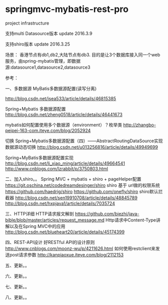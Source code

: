 # springmvc-mybatis-rest-pro
project infrastructure

支持multi Datasource版本
update 2016.3.9

支持shiro版本
update 2016.3.25

场景：
香港节点有db1,db2,大陆节点有db3.
目的是让3个数据库接入同一个web服务，由spring-mybatis管理，即数据源:datasource1,datasource2,datasource3


参考：

一、多数据源
MyBatis多数据源配置(读写分离)

http://blog.csdn.net/isea533/article/details/46815385

Spring+Mybatis 多数据源配置
http://blog.csdn.net/zheng0518/article/details/46441673

mybatis如何配置使用多个数据源（environment）？枚举类
http://zhangbo-peipei-163-com.iteye.com/blog/2052924

切换
Spring+Mybatis多数据源配置（四）——AbstractRoutingDataSource实现数据源动态切换
http://blog.csdn.net/u013256816/article/details/49949699

Spring+MyBatis多数据源配置实现
http://blog.csdn.net/li_xiao_ming/article/details/49664541
http://www.cnblogs.com/lzrabbit/p/3750803.html

二、加入shiro。。
Spring MVC + mybatis + shiro + pageHelper配置
https://git.oschina.net/codedreamdesinger/shiro
shiro 基于 url做的权限系统 
https://github.com/haedrig/shiro
https://github.com/onefly/shiro
shiro默认拦截器
http://blog.csdn.net/sen19910708/article/details/48845789
http://blog.csdn.net/hxpjava1/article/details/7035724

三、HTTP详细
HTTP请求报文解剖
https://github.com/biezhi/java-bible/blob/master/articles/request_message.md
Http请求中Content-Type讲解以及在Spring MVC中的应用
http://blog.csdn.net/blueheart20/article/details/45174399

四、REST-API设计
好RESTful API的设计原则 
http://www.cnblogs.com/moonz-wu/p/4211626.html
如何使用restclient来发送post请求参数
http://kanpiaoxue.iteye.com/blog/2112153

五、更新。。


六、更新。。


七、更新。。


八、更新。。
